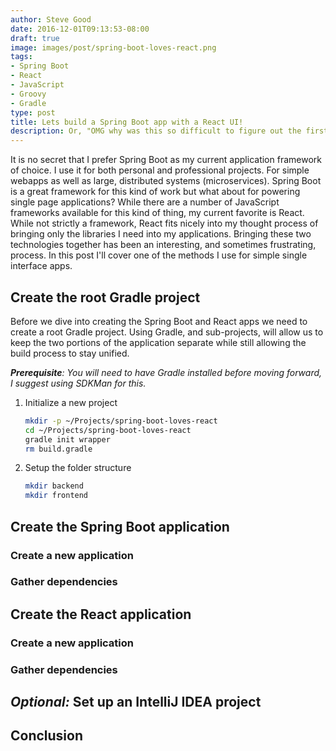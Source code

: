 ```yaml
---
author: Steve Good
date: 2016-12-01T09:13:53-08:00
draft: true
image: images/post/spring-boot-loves-react.png
tags:
- Spring Boot
- React
- JavaScript
- Groovy
- Gradle
type: post
title: Lets build a Spring Boot app with a React UI!
description: Or, "OMG why was this so difficult to figure out the first time?"
---
```


It is no secret that I prefer Spring Boot as my current application framework of choice. I use it for both personal and professional projects. For simple webapps as well as large, distributed systems (microservices). Spring Boot is a great framework for this kind of work but what about for powering single page applications? While there are a number of JavaScript frameworks available for this kind of thing, my current favorite is React. While not strictly a framework, React fits nicely into my thought process of bringing only the libraries I need into my applications. Bringing these two technologies together has been an interesting, and sometimes frustrating, process. In this post I'll cover one of the methods I use for simple single interface apps.

## Create the root Gradle project

Before we dive into creating the Spring Boot and React apps we need to create a root Gradle project. Using Gradle, and sub-projects, will allow us to keep the two portions of the application separate while still allowing the build process to stay unified.

_**Prerequisite**: You will need to have Gradle installed before moving forward, I suggest using SDKMan for this._

1. Initialize a new project

    ```bash
    mkdir -p ~/Projects/spring-boot-loves-react
    cd ~/Projects/spring-boot-loves-react
    gradle init wrapper
    rm build.gradle
    ```

2. Setup the folder structure

    ```bash
    mkdir backend
    mkdir frontend
    ```

## Create the Spring Boot application

### Create a new application

### Gather dependencies


## Create the React application

### Create a new application

### Gather dependencies

## _Optional:_ Set up an IntelliJ IDEA project

## Conclusion
